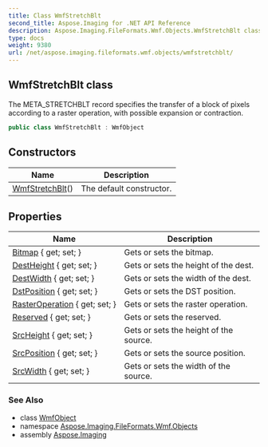 ```yaml
---
title: Class WmfStretchBlt
second_title: Aspose.Imaging for .NET API Reference
description: Aspose.Imaging.FileFormats.Wmf.Objects.WmfStretchBlt class. The META_STRETCHBLT record specifies the transfer of a block of pixels according to a raster operation with possible expansion or contraction
type: docs
weight: 9380
url: /net/aspose.imaging.fileformats.wmf.objects/wmfstretchblt/
---
```

## WmfStretchBlt class

The META_STRETCHBLT record specifies the transfer of a block of pixels according to a raster operation, with possible expansion or contraction.

```csharp
public class WmfStretchBlt : WmfObject
```

## Constructors

| Name | Description |
| --- | --- |
| [WmfStretchBlt](wmfstretchblt/)() | The default constructor. |

## Properties

| Name | Description |
| --- | --- |
| [Bitmap](../../aspose.imaging.fileformats.wmf.objects/wmfstretchblt/bitmap/) { get; set; } | Gets or sets the bitmap. |
| [DestHeight](../../aspose.imaging.fileformats.wmf.objects/wmfstretchblt/destheight/) { get; set; } | Gets or sets the height of the dest. |
| [DestWidth](../../aspose.imaging.fileformats.wmf.objects/wmfstretchblt/destwidth/) { get; set; } | Gets or sets the width of the dest. |
| [DstPosition](../../aspose.imaging.fileformats.wmf.objects/wmfstretchblt/dstposition/) { get; set; } | Gets or sets the DST position. |
| [RasterOperation](../../aspose.imaging.fileformats.wmf.objects/wmfstretchblt/rasteroperation/) { get; set; } | Gets or sets the raster operation. |
| [Reserved](../../aspose.imaging.fileformats.wmf.objects/wmfstretchblt/reserved/) { get; set; } | Gets or sets the reserved. |
| [SrcHeight](../../aspose.imaging.fileformats.wmf.objects/wmfstretchblt/srcheight/) { get; set; } | Gets or sets the height of the source. |
| [SrcPosition](../../aspose.imaging.fileformats.wmf.objects/wmfstretchblt/srcposition/) { get; set; } | Gets or sets the source position. |
| [SrcWidth](../../aspose.imaging.fileformats.wmf.objects/wmfstretchblt/srcwidth/) { get; set; } | Gets or sets the width of the source. |

### See Also

* class [WmfObject](../wmfobject/)
* namespace [Aspose.Imaging.FileFormats.Wmf.Objects](../../aspose.imaging.fileformats.wmf.objects/)
* assembly [Aspose.Imaging](../../)


